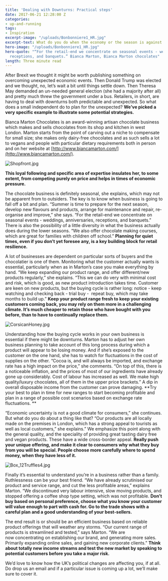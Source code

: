 ```yaml
---
title: 'Dealing with Downturns: Practical steps'
date: 2017-06-21 12:28:00 Z
categories:
- up-and-running
tags:
- Inspiration
excerpt-image: "/uploads/Bonbonniere1_HR.jpg"
excerpt-text: What do you do when the economy or the season is against you?
hero-image: "/uploads/Bonbonniere1_HR.jpg"
hero-quote: "“For the retail-end we concentrate on seasonal events - weddings, anniversaries,
  receptions, and banquets.” Bianca Marton, Bianca Marton chocolates"
length: Three minute read
---
```


After Brexit we thought it might be worth publishing something on overcoming unexpected economic events. Then Donald Trump was elected and we thought, no, let’s wait a bit until things settle down. Then Theresa May demanded an un-needed general election (she had a majority after all) and pretty much threw the government under a bus. Retailers, in short, are having to deal with downturns both predictable and unexpected. So what does a small independent do to plan for the unexpected? **We’ve picked a very specific example to illustrate some potential strategies.**

Bianca Marton Chocolates is an award-winning artisan chocolate business which makes and sells chocolates from its shop and kitchen in west London. Marton starts from the point of carving out a niche to compensate for small size; she makes only dairy-free chocolates and as such sells a lot to vegans and people with particular dietary requirements both in person and on her website at [http://www.biancamarton.com/](http://www.biancamarton.com/).

![Shopfront.jpg](/uploads/Shopfront.jpg)

**This loyal following and specific area of expertise insulates her, to some extent, from competing purely on price and helps in times of economic pressure.**

The chocolate business is definitely seasonal, she explains, which may not be apparent from to outsiders. The key is to know when business is going to fall off a bit and plan. “Summer is time to prepare for the next season, develop new flavours and products, arrange for maintenance and repair, re-organise and improve,” she says. “For the retail-end we concentrate on seasonal events - weddings, anniversaries, receptions, and banquets.” There is also the possibility of a little diversity in what the business actually does during the lower seasons. “We also offer chocolate making courses, which are great for families with children off school.” **Planning for quiet times, even if you don’t yet foresee any, is a key building block for retail resilience.**

A lot of businesses are dependent on particular sorts of buyers and the chocolatier is one of them. Monitoring what the customer actually wants is essential, particularly when as in Marton’s case you make everything by hand. “We keep expanding our product range, and offer different/new products regularly,” she explains. “This we can do very with minimal cost and risk, which is good, as new product introduction takes time. Customer are keen on new products, but the buying cycle is rather long: notice - keep watching and checking back - trial buy -  repeat buy, which may take months to build up.” **Keep your product range fresh to keep your existing customers coming back, you may rely on them more in a challenging climate. It’s much cheaper to retain those who have bought with you before, than to have to continually replace them.**

![CorsicanHoney.jpg](/uploads/CorsicanHoney.jpg)

Understanding how the buying cycle works in your own business is essential if there might be downturns. Marton has to adjust her own business planning to take account of this long process during which a product will appear to be losing money. And if she’s exposed to the customer on the one hand, she has to watch for fluctuations in the cost of supplies on the other. “Cocoa is, and will always be imported, and exchange rate has a high impact on the price,” she comments. “On top of this, there is a noticeable inflation, and the prices of most of our ingredients have already gone up considerably. Cost of labour has increased as well. We make high quality/luxury chocolates, all of them in the upper price brackets.” A dip in overall disposable income from the customer can prove damaging. \*\*Try your best to plan in time for new ranges to start becoming profitable and plan in a range of possible cost scenarios based on exchange rate fluctuations.
\*\*

“Economic uncertainty is not a good climate for consumers,” she continues. But what do you do about a thing like that? “Our products are all locally made on the premises in London, which has a strong appeal to tourists as well as local customers,” she explains.” We emphasize this point along with the general quality, and the speciality of providing great tasting dairy free and vegan products. These have a wide cross-border appeal. **Really push your unique offering, and make it clear to consumers why what they buy from you will be special. People choose more carefully where to spend money, when they have less of it.**

![Box_12Truffles4.jpg](/uploads/Box_12Truffles4.jpg)

Finally it’s essential to understand you’re in a business rather than a family. Ruthlessness can be your best friend. “We have already scrutinised our product and service range, and cut the less profitable areas,” explains Marton. “We discontinued very labour intensive, slow moving products, and stopped offering a coffee shop type setting, which was not profitable. **Don’t buy based on personal preference, choose what you know your customer will value enough to part with cash for. Go to the trade shows with a careful plan and a good understanding of your best-sellers.**

The end result is or should be an efficient business based on reliable product offerings that will weather any storms. “Our current range of products is streamlined and tested,” says Marton. “We are now concentrating on establishing our brand, and generating more sales. Primarily expanding online sales, and gaining new corporate clients.” **Think about totally new income streams and test the new market by speaking to potential customers before you take a major risk.**

We’d love to know how the UK’s political changes are affecting you, if at all. Do drop us an email and if a particular issue is coming up a lot, we’ll make sure to cover it.